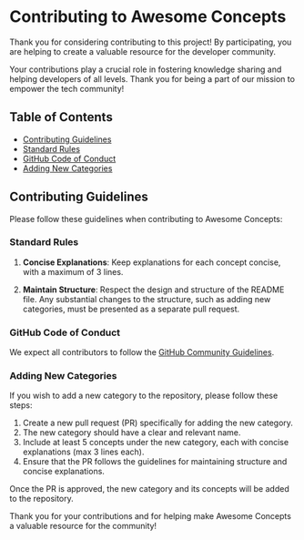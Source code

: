 # Contributing to Awesome Concepts

Thank you for considering contributing to this project! By participating, you are helping to create a valuable resource for the developer community.

Your contributions play a crucial role in fostering knowledge sharing and helping developers of all levels. Thank you for being a part of our mission to empower the tech community!

## Table of Contents

- [Contributing Guidelines](#contributing-guidelines)
- [Standard Rules](#standard-rules)
- [GitHub Code of Conduct](#github-code-of-conduct)
- [Adding New Categories](#adding-new-categories)

## Contributing Guidelines

Please follow these guidelines when contributing to Awesome Concepts:

### Standard Rules

1. **Concise Explanations**: Keep explanations for each concept concise, with a maximum of 3 lines.

2. **Maintain Structure**: Respect the design and structure of the README file. Any substantial changes to the structure, such as adding new categories, must be presented as a separate pull request.

### GitHub Code of Conduct

We expect all contributors to follow the [GitHub Community Guidelines](https://docs.github.com/en/github/site-policy/github-community-guidelines).

### Adding New Categories

If you wish to add a new category to the repository, please follow these steps:

1. Create a new pull request (PR) specifically for adding the new category.
2. The new category should have a clear and relevant name.
3. Include at least 5 concepts under the new category, each with concise explanations (max 3 lines each).
4. Ensure that the PR follows the guidelines for maintaining structure and concise explanations.

Once the PR is approved, the new category and its concepts will be added to the repository.

Thank you for your contributions and for helping make Awesome Concepts a valuable resource for the community!
